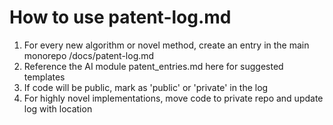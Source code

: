 # How to use patent-log.md

1. For every new algorithm or novel method, create an entry in the main monorepo /docs/patent-log.md
2. Reference the AI module patent_entries.md here for suggested templates
3. If code will be public, mark as 'public' or 'private' in the log
4. For highly novel implementations, move code to private repo and update log with location
